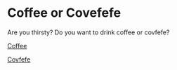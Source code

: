 # Coffee or Covefefe
 
 Are you thirsty? Do you want to drink coffee or covfefe?  
 
 [Coffee](../third/coffee.md)
 
 [Covfefe](../third/covfefe.md)